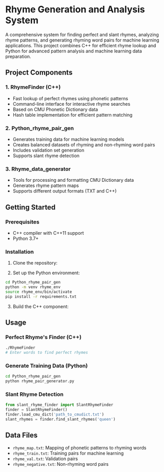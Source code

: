 # Rhyme Generation and Analysis System

A comprehensive system for finding perfect and slant rhymes, analyzing rhyme patterns, and generating rhyming word pairs for machine learning applications. This project combines C++ for efficient rhyme lookup and Python for advanced pattern analysis and machine learning data preparation.

## Project Components

### 1. RhymeFinder (C++)

- Fast lookup of perfect rhymes using phonetic patterns
- Command-line interface for interactive rhyme searches
- Based on CMU Phonetic Dictionary data
- Hash table implementation for efficient pattern matching

### 2. Python_rhyme_pair_gen

- Generates training data for machine learning models
- Creates balanced datasets of rhyming and non-rhyming word pairs
- Includes validation set generation
- Supports slant rhyme detection

### 3. Rhyme_data_generator

- Tools for processing and formatting CMU Dictionary data
- Generates rhyme pattern maps
- Supports different output formats (TXT and C++)

## Getting Started

### Prerequisites

- C++ compiler with C++11 support
- Python 3.7+

### Installation

1. Clone the repository:

2. Set up the Python environment:

```bash
cd Python_rhyme_pair_gen
python -m venv rhyme_env
source rhyme_env/bin/activate
pip install -r requirements.txt
```

3. Build the C++ component:

## Usage

### Perfect Rhyme's Finder (C++)

```bash
./RhymeFinder
# Enter words to find perfect rhymes
```

### Generate Training Data (Python)

```bash
cd Python_rhyme_pair_gen
python rhyme_pair_generator.py
```

### Slant Rhyme Detection

```python
from slant_rhyme_finder import SlantRhymeFinder
finder = SlantRhymeFinder()
finder.load_cmu_dict('path_to_cmudict.txt')
slant_rhymes = finder.find_slant_rhymes('queen')
```

## Data Files

- `rhyme_map.txt`: Mapping of phonetic patterns to rhyming words
- `rhyme_train.txt`: Training pairs for machine learning
- `rhyme_val.txt`: Validation pairs
- `rhyme_negative.txt`: Non-rhyming word pairs
